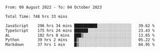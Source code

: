 
<!--START_SECTION:waka-->

```txt
From: 09 August 2022 - To: 04 October 2023

Total Time: 748 hrs 33 mins

JavaScript    296 hrs 34 mins ██████████░░░░░░░░░░░░░░░   39.62 %
TypeScript    175 hrs 24 mins ██████░░░░░░░░░░░░░░░░░░░   23.43 %
AL            102 hrs 8 mins  ███▒░░░░░░░░░░░░░░░░░░░░░   13.65 %
Python        39 hrs 2 mins   █▒░░░░░░░░░░░░░░░░░░░░░░░   05.22 %
Markdown      37 hrs 1 min    █▒░░░░░░░░░░░░░░░░░░░░░░░   04.95 %
```

<!--END_SECTION:waka-->











